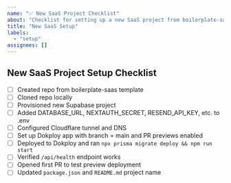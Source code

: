 ```yaml
---
name: "✅ New SaaS Project Checklist"
about: "Checklist for setting up a new SaaS project from boilerplate-saas"
title: "New SaaS Setup"
labels:
  - "setup"
assignees: []
---
```


## New SaaS Project Setup Checklist
- [ ] Created repo from boilerplate-saas template
- [ ] Cloned repo locally
- [ ] Provisioned new Supabase project
- [ ] Added DATABASE_URL, NEXTAUTH_SECRET, RESEND_API_KEY, etc. to .env
- [ ] Configured Cloudflare tunnel and DNS
- [ ] Set up Dokploy app with branch = main and PR previews enabled
- [ ] Deployed to Dokploy and ran `npx prisma migrate deploy && npm run start`
- [ ] Verified `/api/health` endpoint works
- [ ] Opened first PR to test preview deployment
- [ ] Updated `package.json` and `README.md` project name
